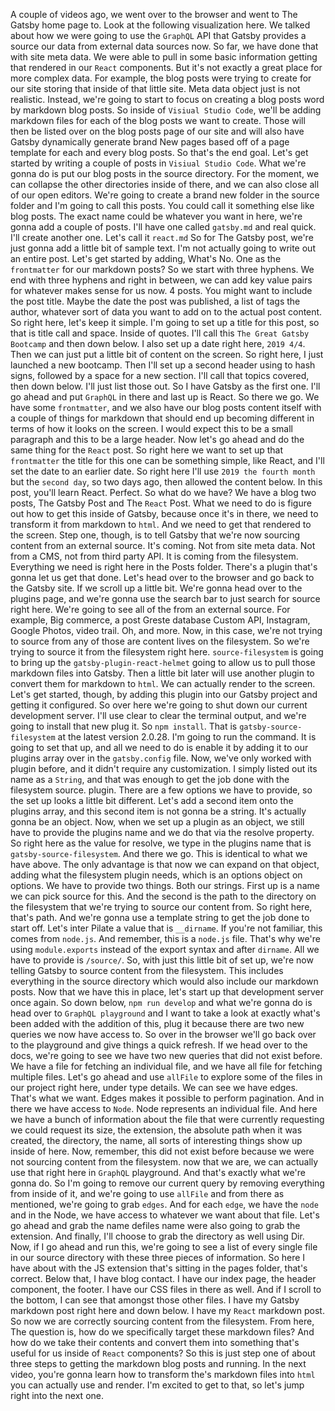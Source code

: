 A couple of videos ago, we went over to the browser and went to The Gatsby home page to.
Look at the following visualization here.
We talked about how we were going to use the `GraphQL` API that Gatsby provides a source our data from external data sources now.
So far, we have done that with site meta data.
We were able to pull in some basic information getting that rendered in our `React` components.
But it's not exactly a great place for more complex data.
For example, the blog posts were trying to create for our site storing that inside of that little site.
Meta data object just is not realistic.
Instead, we're going to start to focus on creating a blog posts word by markdown blog posts.
So inside of `Visiual Studio Code`, we'll be adding markdown files for each of the blog posts we want to create.
Those will then be listed over on the blog posts page of our site and will also have Gatsby dynamically generate brand New pages based off of a page template for each and every blog posts.
So that's the end goal.
Let's get started by writing a couple of posts in `Visiual Studio Code`.
What we're gonna do is put our blog posts in the source directory.
For the moment, we can collapse the other directories inside of there, and we can also close all of our open editors.
We're going to create a brand new folder in the source folder and I'm going to call this posts.
You could call it something else like blog posts.
The exact name could be whatever you want in here, we're gonna add a couple of posts.
I'll have one called `gatsby.md` and real quick.
I'll create another one.
Let's call it `react.md` So for The Gatsby post, we're just gonna add a little bit of sample text.
I'm not actually going to write out an entire post.
Let's get started by adding, What's No.
One as the `frontmatter` for our markdown posts? So we start with three hyphens.
We end with three hyphens and right in between, we can add key value pairs for whatever makes sense for us now.
4 posts.
You might want to include the post title.
Maybe the date the post was published, a list of tags the author, whatever sort of data you want to add on to the actual post content.
So right here, let's keep it simple.
I'm going to set up a title for this post, so that is title call and space.
Inside of quotes.
I'll call this `The Great Gatsby Bootcamp` and then down below.
I also set up a date right here, `2019 4/4`.
Then we can just put a little bit of content on the screen.
So right here, I just launched a new bootcamp.
Then I'll set up a second header using to hash signs, followed by a space for a new section.
I'll call that topics covered, then down below.
I'll just list those out.
So I have Gatsby as the first one.
I'll go ahead and put `GraphQL` in there and last up is React.
So there we go.
We have some `frontmatter`, and we also have our blog posts content itself with a couple of things for markdown that should end up becoming different in terms of how it looks on the screen.
I would expect this to be a small paragraph and this to be a large header.
Now let's go ahead and do the same thing for the `React` post.
So right here we want to set up that `frontmatter` the title for this one can be something simple, like React, and I'll set the date to an earlier date.
So right here I'll use `2019 the fourth month` but the `second day`, so two days ago, then allowed the content below.
In this post, you'll learn React.
Perfect.
So what do we have? We have a blog two posts, The Gatsby Post and The `React` Post.
What we need to do is figure out how to get this inside of Gatsby, because once it's in there, we need to transform it from markdown to `html`.
And we need to get that rendered to the screen.
Step one, though, is to tell Gatsby that we're now sourcing content from an external source.
It's coming.
Not from site meta data.
Not from a CMS, not from third party API.
It is coming from the filesystem.
Everything we need is right here in the Posts folder.
There's a plugin that's gonna let us get that done.
Let's head over to the browser and go back to the Gatsby site.
If we scroll up a little bit.
We're gonna head over to the plugins page, and we're gonna use the search bar to just search for source right here.
We're going to see all of the from an external source.
For example, Big commerce, a post Greste database Custom API, Instagram, Google Photos, video trail.
Oh, and more.
Now, in this case, we're not trying to source from any of those are content lives on the filesystem.
So we're trying to source it from the filesystem right here.
`source-filesystem` is going to bring up the `gatsby-plugin-react-helmet` going to allow us to pull those markdown files into Gatsby.
Then a little bit later will use another plugin to convert them for markdown to `html`.
We can actually render to the screen.
Let's get started, though, by adding this plugin into our Gatsby project and getting it configured.
So over here we're going to shut down our current development server.
I'll use clear to clear the terminal output, and we're going to install that new plug it.
So `npm install`.
That is `gatsby-source-filesystem` at the latest version 2.0.28.
I'm going to run the command.
It is going to set that up, and all we need to do is enable it by adding it to our plugins array over in the `gatsby.config` file.
Now, we've only worked with plugin before, and it didn't require any customization.
I simply listed out its name as a `String`, and that was enough to get the job done with the filesystem source.
plugin.
There are a few options we have to provide, so the set up looks a little bit different.
Let's add a second item onto the plugins array, and this second item is not gonna be a string.
It's actually gonna be an object.
Now, when we set up a plugin as an object, we still have to provide the plugins name and we do that via the resolve property.
So right here as the value for resolve, we type in the plugins name that is `gatsby-source-filesystem`.
And there we go.
This is identical to what we have above.
The only advantage is that now we can expand on that object, adding what the filesystem plugin needs, which is an options object on options.
We have to provide two things.
Both our strings.
First up is a name we can pick source for this.
And the second is the path to the directory on the filesystem that we're trying to source our content from.
So right here, that's path.
And we're gonna use a template string to get the job done to start off.
Let's inter Pilate a value that is `__dirname`.
If you're not familiar, this comes from `node.js`.
And remember, this is a `node.js` file.
That's why we're using `module.exports` instead of the export syntax and after `dirname`.
All we have to provide is `/source/`.
So, with just this little bit of set up, we're now telling Gatsby to source content from the filesystem.
This includes everything in the source directory which would also include our markdown posts.
Now that we have this in place, let's start up that development server once again.
So down below, `npm run develop` and what we're gonna do is head over to `GraphQL playground`  and I want to take a look at exactly what's been added with the addition of this, plug it because there are two new queries we now have access to.
So over in the browser we'll go back over to the playground and give things a quick refresh.
If we head over to the docs, we're going to see we have two new queries that did not exist before.
We have a file for fetching an individual file, and we have all file for fetching multiple files.
Let's go ahead and use `allFile` to explore some of the files in our project right here, under type details.
We can see we have edges.
That's what we want.
Edges makes it possible to perform pagination.
And in there we have access to `Node`.
Node represents an individual file.
And here we have a bunch of information about the file that were currently requesting we could request its size, the extension, the absolute path when it was created, the directory, the name, all sorts of interesting things show up inside of here.
Now, remember, this did not exist before because we were not sourcing content from the filesystem.
now that we are, we can actually use that right here in `GraphQL` playground.
And that's exactly what we're gonna do.
So I'm going to remove our current query by removing everything from inside of it, and we're going to use `allFile` and from there as mentioned, we're going to grab `edges`.
And for each `edge`, we have the `node` and in the Node, we have access to whatever we want about that file.
Let's go ahead and grab the name defiles name were also going to grab the extension.
And finally, I'll choose to grab the directory as well using Dir.
Now, if I go ahead and run this, we're going to see a list of every single file in our source directory with these three pieces of information.
So here I have about with the JS extension that's sitting in the pages folder, that's correct.
Below that, I have blog contact.
I have our index page, the header component, the footer.
I have our CSS files in there as well.
And if I scroll to the bottom, I can see that amongst those other files.
I have my Gatsby markdown post right here and down below.
I have my `React` markdown post.
So now we are correctly sourcing content from the filesystem.
From here, The question is, how do we specifically target these markdown files? And how do we take their contents and convert them into something that's useful for us inside of `React` components? So this is just step one of about three steps to getting the markdown blog posts and running.
In the next video, you're gonna learn how to transform the's markdown files into `html` you can actually use and render.
I'm excited to get to that, so let's jump right into the next one.

